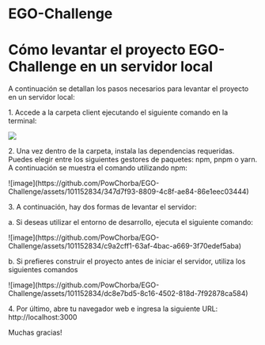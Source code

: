 # EGO-Challenge

<h1>Cómo levantar el proyecto EGO-Challenge en un servidor local</h1>

<p>A continuación se detallan los pasos necesarios para levantar el proyecto en un servidor local:</p>

<p>1. Accede a la carpeta client ejecutando el siguiente comando en la terminal:</p>
<img src=![image](https://github.com/PowChorba/EGO-Challenge/assets/101152834/d3a4e541-251f-4556-b5c4-81656bf4040c)/>

<p>2. Una vez dentro de la carpeta, instala las dependencias requeridas. Puedes elegir entre los siguientes gestores de paquetes: npm, pnpm o yarn. A continuación se muestra el comando utilizando npm: </p>
![image](https://github.com/PowChorba/EGO-Challenge/assets/101152834/347d7f93-8809-4c8f-ae84-86e1eec03444)

<p>3. A continuación, hay dos formas de levantar el servidor:</p>
<p>a. Si deseas utilizar el entorno de desarrollo, ejecuta el siguiente comando:</p>
![image](https://github.com/PowChorba/EGO-Challenge/assets/101152834/c9a2cff1-63af-4bac-a669-3f70edef5aba)

<p>b. Si prefieres construir el proyecto antes de iniciar el servidor, utiliza los siguientes comandos</p>
![image](https://github.com/PowChorba/EGO-Challenge/assets/101152834/dc8e7bd5-8c16-4502-818d-7f92878ca584)

<p>4. Por último, abre tu navegador web e ingresa la siguiente URL: http://localhost:3000</p>

<p>Muchas gracias!</p>
